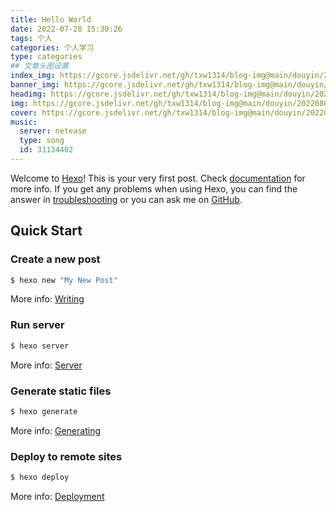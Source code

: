 ```yaml
---
title: Hello World
date: 2022-07-28 15:30:26
tags: 个人
categories: 个人学习
type: categories
## 文章头图设置
index_img: https://gcore.jsdelivr.net/gh/txw1314/blog-img@main/douyin/202208021016095.jpg
banner_img: https://gcore.jsdelivr.net/gh/txw1314/blog-img@main/douyin/202208021016095.jpg
headimg: https://gcore.jsdelivr.net/gh/txw1314/blog-img@main/douyin/202208021016095.jpg
img: https://gcore.jsdelivr.net/gh/txw1314/blog-img@main/douyin/202208021016095.jpg
cover: https://gcore.jsdelivr.net/gh/txw1314/blog-img@main/douyin/202208021016095.jpg
music:
  server: netease
  type: song
  id: 31134402
---
```

Welcome to [Hexo](https://hexo.io/)! This is your very first post. Check [documentation](https://hexo.io/docs/) for more info. If you get any problems when using Hexo, you can find the answer in [troubleshooting](https://hexo.io/docs/troubleshooting.html) or you can ask me on [GitHub](https://github.com/hexojs/hexo/issues).

## Quick Start
### Create a new post
``` bash
$ hexo new "My New Post"
```
More info: [Writing](https://hexo.io/docs/writing.html)
### Run server
``` bash
$ hexo server
```
More info: [Server](https://hexo.io/docs/server.html)
### Generate static files
``` bash
$ hexo generate
```
More info: [Generating](https://hexo.io/docs/generating.html)
### Deploy to remote sites
``` bash
$ hexo deploy
```
More info: [Deployment](https://hexo.io/docs/one-command-deployment.html)
